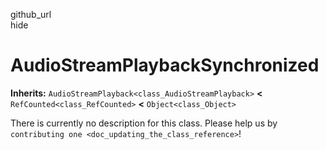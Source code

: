 github\_url  
hide

# AudioStreamPlaybackSynchronized

**Inherits:** `AudioStreamPlayback<class_AudioStreamPlayback>` **&lt;**
`RefCounted<class_RefCounted>` **&lt;** `Object<class_Object>`

There is currently no description for this class. Please help us by
`contributing one <doc_updating_the_class_reference>`!
